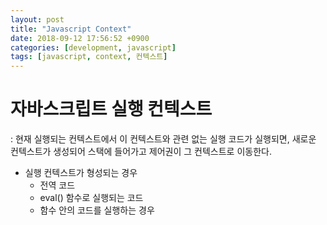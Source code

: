 ```yaml
---
layout: post
title: "Javascript Context"
date: 2018-09-12 17:56:52 +0900
categories: [development, javascript]
tags: [javascript, context, 컨텍스트]
---
```


자바스크립트 실행 컨텍스트
===========

: 현재 실행되는 컨텍스트에서 이 컨텍스트와 관련 없는 실행 코드가 실행되면, 새로운 컨텍스트가 생성되어 스택에 들어가고 제어권이 그 컨텍스트로 이동한다. 

- 실행 컨텍스트가 형성되는 경우
    - 전역 코드
    - eval() 함수로 실행되는 코드
    - 함수 안의 코드를 실행하는 경우
